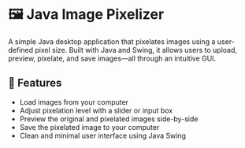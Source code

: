 # 🖼️ Java Image Pixelizer

A simple Java desktop application that pixelates images using a user-defined pixel size. Built with Java and Swing, it allows users to upload, preview, pixelate, and save images—all through an intuitive GUI.

## 📸 Features

- Load images from your computer
- Adjust pixelation level with a slider or input box
- Preview the original and pixelated images side-by-side
- Save the pixelated image to your computer
- Clean and minimal user interface using Java Swing